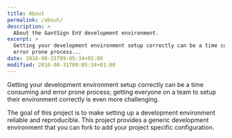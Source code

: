 ```yaml
---
title: About
permalink: /about/
description: >
  About the GantSign EnV development environment.
excerpt: >
  Getting your development environment setup correctly can be a time consuming and
  error prone process...
date: 2016-08-31T09:05:34+01:00
modified: 2016-08-31T09:05:34+01:00
---
```


Getting your development environment setup correctly can be a time consuming and
error prone process; getting everyone on a team to setup their environment
correctly is even more challenging.

The goal of this project is to make setting up a development environment
reliable and reproducible. This project provides a generic development
environment that you can fork to add your project specific configuration.

